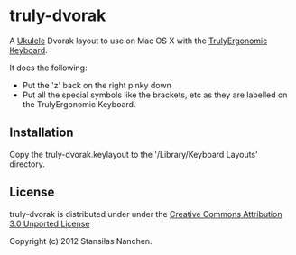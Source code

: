 truly-dvorak
============

A [Ukulele][ukulele] Dvorak layout to use on Mac OS X with the
[TrulyErgonomic Keyboard][truly].

It does the following:

* Put the 'z' back on the right pinky down
* Put all the special symbols like the brackets, etc as they are labelled on the TrulyErgonomic
Keyboard.


Installation
------------

Copy the truly-dvorak.keylayout to the '/Library/Keyboard Layouts' directory.


License
-------

truly-dvorak is distributed under under the [Creative Commons Attribution 3.0 Unported License][common]

Copyright (c) 2012 Stansilas Nanchen.

[ukulele]: http://scripts.sil.org/ukelele
[truly]: http://www.trulyergonomic.com
[common]: http://creativecommons.org/licenses/by/3.0

